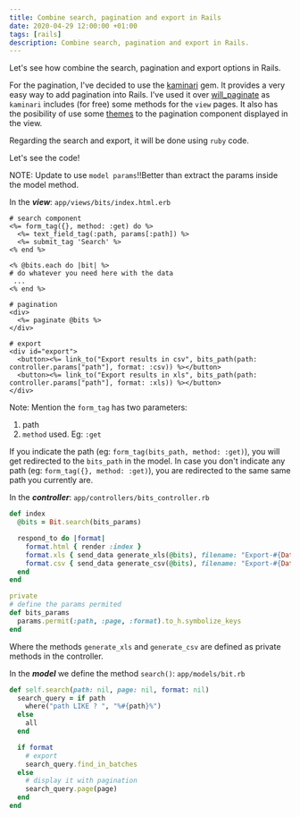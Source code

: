 ```yaml
---
title: Combine search, pagination and export in Rails
date: 2020-04-29 12:00:00 +01:00
tags: [rails]
description: Combine search, pagination and export in Rails.
---
```


Let's see how combine the search, pagination and export options in Rails.

For the pagination, I've decided to use the [kaminari](https://github.com/kaminari/kaminari) gem. It provides a very easy way to add pagination into Rails. I've used it over [will_paginate](https://github.com/mislav/will_paginate) as `kaminari` includes (for free) some methods for the `view` pages. It also has the posibility of use some [themes](https://github.com/amatsuda/kaminari_themes) to the pagination component displayed in the view.

Regarding the search and export, it will be done using `ruby` code.

Let's see the code!

NOTE: Update to use `model params`!!Better than extract the params inside the model method.

In the ***view***: `app/views/bits/index.html.erb`
```erb
# search component
<%= form_tag({}, method: :get) do %>
  <%= text_field_tag(:path, params[:path]) %>
  <%= submit_tag 'Search' %>
<% end %>

<% @bits.each do |bit| %>
# do whatever you need here with the data
 ...
<% end %>

# pagination
<div>
  <%= paginate @bits %>
</div>

# export
<div id="export">
  <button><%= link_to("Export results in csv", bits_path(path: controller.params["path"], format: :csv)) %></button>
  <button><%= link_to("Export results in xls", bits_path(path: controller.params["path"], format: :xls)) %></button>
</div>
```

Note: Mention the `form_tag` has two parameters:
1. path
1. `method` used. Eg: `:get`

If you indicate the path (eg: `form_tag(bits_path, method: :get)`), you will get redirected to the `bits_path` in the model. In case you don't indicate any path (eg: `form_tag({}, method: :get)`), you are redirected to the same same path you currently are.


In the ***controller***: `app/controllers/bits_controller.rb`
```ruby
def index
  @bits = Bit.search(bits_params)

  respond_to do |format|
    format.html { render :index }
    format.xls { send_data generate_xls(@bits), filename: "Export-#{Date.today}.xls" }
    format.csv { send_data generate_csv(@bits), filename: "Export-#{Date.today}.csv" }
  end
end

private
# define the params permited
def bits_params
  params.permit(:path, :page, :format).to_h.symbolize_keys
end
```

Where the methods `generate_xls` and `generate_csv` are defined as private methods in the controller.


In the ***model*** we define the method `search()`: `app/models/bit.rb`

```ruby
def self.search(path: nil, page: nil, format: nil)
  search_query = if path
    where("path LIKE ? ", "%#{path}%")
  else
    all
  end

  if format
    # export
    search_query.find_in_batches
  else
    # display it with pagination
    search_query.page(page)
  end
end
```

